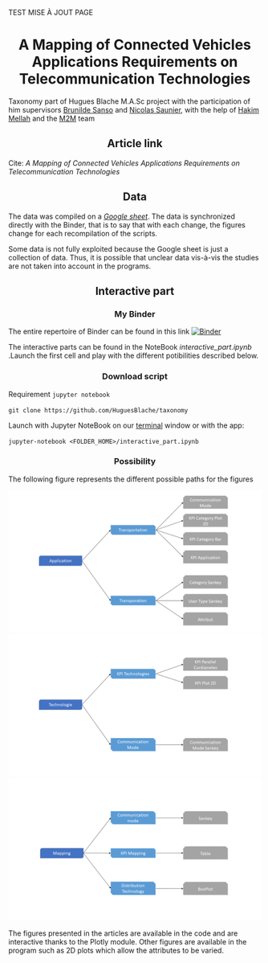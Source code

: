 

<html>

<head>

<meta charset="utf-8">


</head>

<body>

TEST MISE À JOUT PAGE

<h1 align="center">A Mapping of Connected Vehicles Applications Requirements on Telecommunication Technologies</h1>

Taxonomy part of Hugues Blache M.A.Sc project with the participation of him supervisors <a href="https://www.polymtl.ca/expertises/en/sanso-brunilde">Brunilde Sanso</a> and <a href="https://www.polymtl.ca/expertises/en/saunier-nicolas">Nicolas Saunier</a>, with the help of <a href="https://www.concordia.ca/ginacody/computer-science-software-eng/faculty.html?fpid=hakim-mellah">Hakim Mellah</a> and the <a href="https://www.trafficm2modelling.com/home">M2M</a> team

<h2 align="center">Article link</h2>

Cite: <i> A Mapping of Connected Vehicles Applications Requirements on Telecommunication Technologies </i>

<h2 align="center">Data</h2>

The data was compiled on a <i> <a href="https://docs.google.com/spreadsheets/d/1OfUOVvTzfcZZhlYli21-WmcEfmikRiymsMdYXG2SAA4/edit?usp=sharing">Google sheet</a></i>. The data is synchronized directly with the Binder, that is to say that with each change, the figures change for each recompilation of the scripts. 

Some data is not fully exploited because the Google sheet is just a collection of data. Thus, it is possible that unclear data vis-à-vis the studies are not taken into account in the programs. 

<h2 align="center">Interactive part</h2>

<h3 align="center">My Binder</h3>



The entire repertoire of Binder can be found in this link [![Binder](https:\\mybinder.org\badge_logo.svg)](https://mybinder.org/v2/gh/HuguesBlache/taxonomy/HEAD)


The interactive parts can be found in the NoteBook <i>interactive_part.ipynb</i> .Launch the first cell and play with the different potibilities described below. 

<h3 align="center">Download script</h3>

Requirement `jupyter notebook`

`git clone https://github.com/HuguesBlache/taxonomy`

Launch with Jupyter NoteBook on our <a href="https://jupyter-notebook-beginner-guide.readthedocs.io/en/latest/execute.html#running-the-jupyter-notebook">terminal<a> window or with the app:

`jupyter-notebook <FOLDER_HOME>/interactive_part.ipynb`

<h3 align="center">Possibility</h3>

The following figure represents the different possible paths for the figures 
<p align="center">
  <img src="https://github.com/HuguesBlache/taxonomy/blob/master/Image/interactive_cheminement/Diapositive1.PNG">
  <img src="https://github.com/HuguesBlache/taxonomy/blob/master/Image/interactive_cheminement/Diapositive2.PNG">
  <img src="https://github.com/HuguesBlache/taxonomy/blob/master/Image/interactive_cheminement/Diapositive3.PNG">
</p>

The figures presented in the articles are available in the code and are interactive thanks to the Plotly module. Other figures are available in the program such as 2D plots which allow the attributes to be varied. 
</body>
